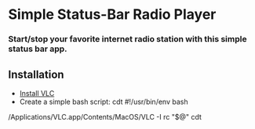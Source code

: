 # Simple Status-Bar Radio Player 
### Start/stop your favorite internet radio station with this simple status bar app.

## Installation

* [Install VLC](http://www.videolan.org/vlc/)
* Create a simple bash script:
cdt
#!/usr/bin/env bash

/Applications/VLC.app/Contents/MacOS/VLC -I rc "$@"
cdt
